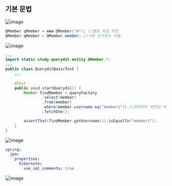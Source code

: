 ## **기본 문법**

![image](https://user-images.githubusercontent.com/79301439/188438570-3c874d0d-fb9e-45e2-b870-693a1cbfc823.png)

```java
QMember qMember = new QMember("m"); //별칭 직접 지정
QMember qMember = QMember.member; //기본 인스턴스 사용
```

![image](https://user-images.githubusercontent.com/79301439/188438662-870a81a8-c484-4e58-bced-470a046b82f1.png)

```java
...
import static study.querydsl.entity.QMember.*;
...
public class QuerydslBasicTest {
    ...
    
    @Test
    public void startQuerydsl() {
        Member findMember = queryFactory
                .select(member)
                .from(member)
                .where(member.username.eq("member1")) //파라미터 바인딩 처리
                .fetchOne();

        assertThat(findMember.getUsername()).isEqualTo("member1");
    }
}
```

![image](https://user-images.githubusercontent.com/79301439/188438879-9a5e240a-0ad8-407e-ad51-b4b3d88545cf.png)

```yml
spring:
  jpa:
    properties:
      hibernate:
        use_sql_comments: true
```

![image](https://user-images.githubusercontent.com/79301439/188438962-f7bdfb4a-a3d4-4720-8cf1-e95bac7a8418.png)
